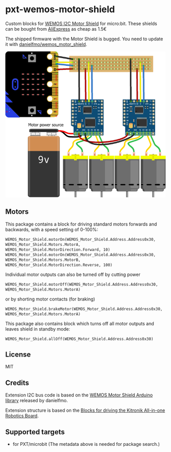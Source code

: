 # pxt-wemos-motor-shield

Custom blocks for [WEMOS I2C Motor Shield](https://wiki.wemos.cc/products:d1_mini_shields:motor_shield) for micro:bit. These shields can be bought from [AliExpress](https://www.aliexpress.com/wholesale?catId=0&SearchText=I2C+Motor+Shield+TB6612FNG) as cheap as 1.5€

The shipped firmware with the Motor Shield is bugged. You need to update it with [danielfmo/wemos_motor_shield](https://github.com/danielfmo/wemos_motor_shield).

![Image of shield connection to micro:bit](https://github.com/devegied/pxt-wemos-motor-shield/blob/master/microbit_wemos_motor_shield_small.png?raw=true)

## Motors

This package contains a block for driving standard motors forwards and backwards, with a speed setting of 0-100%:
```blocks
WEMOS_Motor_Shield.motorOn(WEMOS_Motor_Shield.Address.Address0x30, WEMOS_Motor_Shield.Motors.MotorA, WEMOS_Motor_Shield.MotorDirection.Forward, 10)
WEMOS_Motor_Shield.motorOn(WEMOS_Motor_Shield.Address.Address0x30, WEMOS_Motor_Shield.Motors.MotorB, WEMOS_Motor_Shield.MotorDirection.Reverse, 100)
```
Individual motor outputs can also be turned off by cutting power
```blocks
WEMOS_Motor_Shield.motorOff(WEMOS_Motor_Shield.Address.Address0x30, WEMOS_Motor_Shield.Motors.MotorA)
```
or by shorting motor contacts (for braking)
```blocks
WEMOS_Motor_Shield.brakeMotor(WEMOS_Motor_Shield.Address.Address0x30, WEMOS_Motor_Shield.Motors.MotorA)
```
This package also contains block which turns off all motor outputs and leaves shield in standby mode:
```blocks
WEMOS_Motor_Shield.allOff(WEMOS_Motor_Shield.Address.Address0x30)
```

## License

MIT

## Credits

Extension I2C bus code is based on the [WEMOS Motor Shield Arduino library](https://github.com/danielfmo/WEMOS_Motor_Shield_Arduino_Library) released by danielfmo.

Extension structure is based on the [Blocks for driving the Kitronik All-in-one Robotics Board](https://github.com/KitronikLtd/pxt-kitronik-robotics-board).

## Supported targets

* for PXT/microbit
(The metadata above is needed for package search.)

